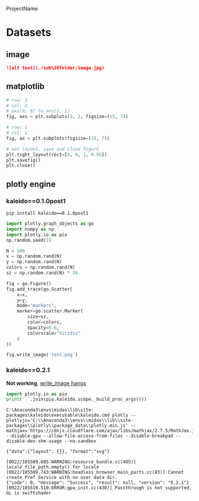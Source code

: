 ProjectName

# Datasets

## image

```markdown
![alt text](./sub%20folder/image.jpg)
```

## matplotlib

```python
# row: 3
# col: 2
# axs[0, 0] to axs[2, 1]
fig, axs = plt.subplots(3, 2, figsize=(15, 7))

# row: 1
# col: 1
fig, ax = plt.subplots(figsize=(15, 7))

# set layout, save and close figure
plt.tight_layout(rect=[0, 0, 1, 0.95])
plt.savefig()
plt.close()
```

## plotly engine

### kaleido==0.1.0post1

```shell
pip install kaleido==0.1.0post1
```

```python
import plotly.graph_objects as go
import numpy as np
import plotly.io as pio
np.random.seed(1)

N = 100
x = np.random.rand(N)
y = np.random.rand(N)
colors = np.random.rand(N)
sz = np.random.rand(N) * 30

fig = go.Figure()
fig.add_trace(go.Scatter(
    x=x,
    y=y,
    mode="markers",
    marker=go.scatter.Marker(
        size=sz,
        color=colors,
        opacity=0.6,
        colorscale="Viridis"
    )
))

fig.write_image('test.png')
```

### kaleido==0.2.1

**Not working**, [write_image hangs](https://github.com/plotly/Kaleido/issues/110)

```python
import plotly.io as pio
print(' '.join(pio.kaleido.scope._build_proc_args()))
```

```shell
C:\Anaconda3\envs\midas\lib\site-packages\kaleido\executable\kaleido.cmd plotly --plotlyjs='C:\\Anaconda3\\envs\\midas\\lib\\site-packages\\plotly\\package_data\\plotly.min.js' --mathjax='https://cdnjs.cloudflare.com/ajax/libs/mathjax/2.7.5/MathJax.js' --disable-gpu --allow-file-access-from-files --disable-breakpad --disable-dev-shm-usage --no-sandbox

{"data":{"layout": {}}, "format":"svg"}

[0922/185509.685:WARNING:resource_bundle.cc(405)] locale_file_path.empty() for locale
[0922/185509.743:WARNING:headless_browser_main_parts.cc(83)] Cannot create Pref Service with no user data dir.
{"code": 0, "message": "Success", "result": null, "version": "0.2.1"}
[0922/185510.510:ERROR:gpu_init.cc(430)] Passthrough is not supported, GL is swiftshader
```
